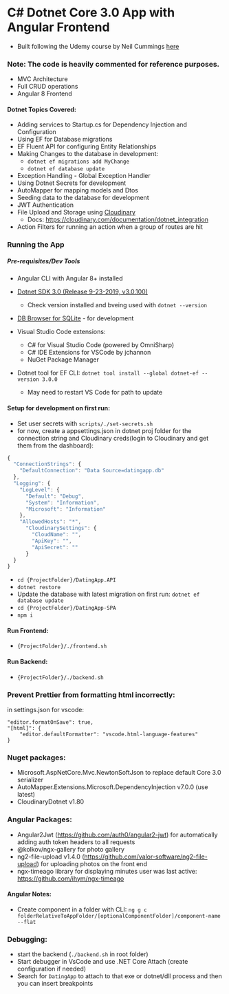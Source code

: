 # C# Dotnet Core 3.0 App with Angular Frontend

- Built following the Udemy course by Neil Cummings [here](https://www.udemy.com/course/build-an-app-with-aspnet-core-and-angular-from-scratch/)

### Note: The code is heavily commented for reference purposes.

- MVC Architecture
- Full CRUD operations
- Angular 8 Frontend

#### Dotnet Topics Covered:

- Adding services to Startup.cs for Dependency Injection and Configuration
- Using EF for Database migrations
- EF Fluent API for configuring Entity Relationships
- Making Changes to the database in development:
  - `dotnet ef migrations add MyChange`
  - `dotnet ef database update`
- Exception Handling - Global Exception Handler
- Using Dotnet Secrets for development
- AutoMapper for mapping models and Dtos
- Seeding data to the database for development
- JWT Authentication
- File Upload and Storage using [Cloudinary](https://cloudinary.com)
  - Docs: https://cloudinary.com/documentation/dotnet_integration
- Action Filters for running an action when a group of routes are hit

### Running the App

##### Pre-requisites/Dev Tools

- Angular CLI with Angular 8+ installed
- [Dotnet SDK 3.0 (Release 9-23-2019, v3.0.100)](https://dotnet.microsoft.com/download/dotnet-core/3.0)
  - Check version installed and bveing used with `dotnet --version`
- [DB Browser for SQLite](https://sqlitebrowser.org/) - for development
- Visual Studio Code extensions:
  - C# for Visual Studio Code (powered by OmniSharp)
  - C# IDE Extensions for VSCode by jchannon
  - NuGet Package Manager
- Dotnet tool for EF CLI: `dotnet tool install --global dotnet-ef --version 3.0.0`

  - May need to restart VS Code for path to update

#### Setup for development on first run:

- Set user secrets with `scripts/./set-secrets.sh`
- for now, create a appsettings.json in dotnet proj folder for the connection string and Cloudinary creds(login to Cloudinary and get them from the dashboard):

```javascript
{
  "ConnectionStrings": {
    "DefaultConnection": "Data Source=datingapp.db"
  },
  "Logging": {
    "LogLevel": {
      "Default": "Debug",
      "System": "Information",
      "Microsoft": "Information"
    },
    "AllowedHosts": "*",
      "CloudinarySettings": {
        "CloudName": "",
        "ApiKey": "",
        "ApiSecret": ""
      }
  }
}
```

- `cd {ProjectFolder}/DatingApp.API`
- `dotnet restore`
- Update the database with latest migration on first run: `dotnet ef database update`
- `cd {ProjectFolder}/DatingApp-SPA`
- `npm i`

#### Run Frontend:

- `{ProjectFolder}/./frontend.sh`

#### Run Backend:

- `{ProjectFolder}/./backend.sh`

### Prevent Prettier from formatting html incorrectly:

in settings.json for vscode:

```
"editor.formatOnSave": true,
"[html]": {
    "editor.defaultFormatter": "vscode.html-language-features"
}
```

### Nuget packages:

- Microsoft.AspNetCore.Mvc.NewtonSoftJson to replace default Core 3.0 serializer
- AutoMapper.Extensions.Microsoft.DependencyInjection v7.0.0 (use latest)
- CloudinaryDotnet v1.80

### Angular Packages:

- Angular2Jwt (https://github.com/auth0/angular2-jwt) for automatically adding auth token headers to all requests
- @kolkov/ngx-gallery for photo gallery
- ng2-file-upload v1.4.0 (https://github.com/valor-software/ng2-file-upload) for uploading photos on the front end
- ngx-timeago library for displaying minutes user was last active: https://github.com/ihym/ngx-timeago

#### Angular Notes:

- Create component in a folder with CLI: `ng g c folderRelativeToAppFolder/[optionalComponentFolder]/component-name --flat`

### Debugging:

- start the backend (`./backend.sh` in root folder)
- Start debugger in VsCode and use .NET Core Attach (create configuration if needed)
- Search for `DatingApp` to attach to that exe or dotnet/dll process and then you can insert breakpoints
